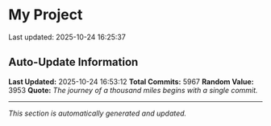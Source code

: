 # My Project


Last updated: 2025-10-24 16:25:37






















































































































































































































































































































































































































































































































































































































































































































































































































































































































































































































































































































































































































































































































































































































































































































































































































































































































































































































































































































































































































































































































































































































































































































































































































































































































































































































































































































































































































































































































































































































































































































































































































































































































































































































































































































































































































































































































































































































































































































































































































































































































































































































































































































































































































































































































































































































































































































































































































































































































































































































































































































































































































































































































































































































































































































































































































































































































































































































































































































































































































































































































































































































































































































































































































































































































































































































## Auto-Update Information

**Last Updated:** 2025-10-24 16:53:12
**Total Commits:** 5967
**Random Value:** 3953
**Quote:** _The journey of a thousand miles begins with a single commit._

---
_This section is automatically generated and updated._
